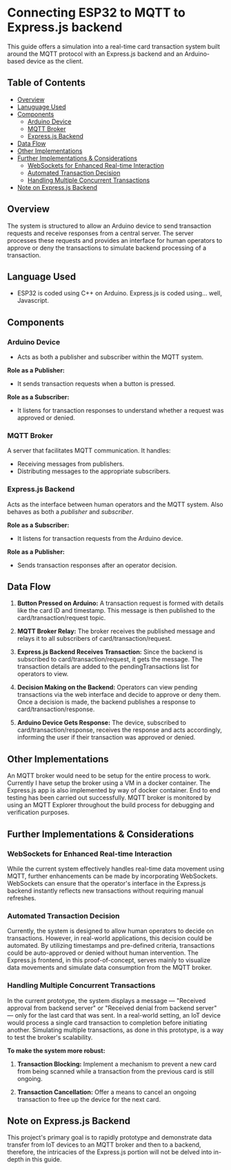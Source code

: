 # Connecting ESP32 to MQTT to Express.js backend

This guide offers a simulation into a real-time card transaction system built around the MQTT protocol with an Express.js backend and an Arduino-based device as the client.

## Table of Contents

- [Overview](#overview)
- [Lanuguage Used](#language-used)
- [Components](#components)
  - [Arduino Device](#arduino-device)
  - [MQTT Broker](#mqtt-broker)
  - [Express.js Backend](#expressjs-backend)
- [Data Flow](#data-flow)
- [Other Implementations](#other-implementations)
- [Further Implementations & Considerations](#further-implementations--considerations)
  - [WebSockets for Enhanced Real-time Interaction](#websockets-for-enhanced-real-time-interaction)
  - [Automated Transaction Decision](#automated-transaction-decision)
  - [Handling Multiple Concurrent Transactions](#handling-multiple-concurrent-transactions)
- [Note on Express.js Backend](#note-on-expressjs-backend)


## Overview

The system is structured to allow an Arduino device to send transaction requests and receive responses from a central server. The server processes these requests and provides an interface for human operators to approve or deny the transactions to simulate backend processing of a transaction.

## Language Used

- ESP32 is coded using C++ on Arduino. Express.js is coded using... well, Javascript.

## Components

### Arduino Device

- Acts as both a publisher and subscriber within the MQTT system.

**Role as a Publisher:**

- It sends transaction requests when a button is pressed.

**Role as a Subscriber:**

- It listens for transaction responses to understand whether a request was approved or denied.

### MQTT Broker

A server that facilitates MQTT communication. It handles:

- Receiving messages from publishers.
- Distributing messages to the appropriate subscribers.

### Express.js Backend

Acts as the interface between human operators and the MQTT system. Also behaves as both a *publisher* and *subscriber*.

**Role as a Subscriber:**

- It listens for transaction requests from the Arduino device.

**Role as a Publisher:**

- Sends transaction responses after an operator decision.

## Data Flow

1. **Button Pressed on Arduino:** A transaction request is formed with details like the card ID and timestamp. This message is then published to the card/transaction/request topic.

1. **MQTT Broker Relay:** The broker receives the published message and relays it to all subscribers of card/transaction/request.

1. **Express.js Backend Receives Transaction:** Since the backend is subscribed to card/transaction/request, it gets the message. The transaction details are added to the pendingTransactions list for operators to view.

1. **Decision Making on the Backend:** Operators can view pending transactions via the web interface and decide to approve or deny them. Once a decision is made, the backend publishes a response to card/transaction/response.

1. **Arduino Device Gets Response:** The device, subscribed to card/transaction/response, receives the response and acts accordingly, informing the user if their transaction was approved or denied.

## Other Implementations

An MQTT broker would need to be setup for the entire process to work. Currently I have setup the broker using a VM in a docker container. The Express.js app is also implemented by way of docker container. End to end testing has been carried out successfully. MQTT broker is monitored by using an MQTT Explorer throughout the build process for debugging and verification purposes.

## Further Implementations & Considerations

### WebSockets for Enhanced Real-time Interaction

While the current system effectively handles real-time data movement using MQTT, further enhancements can be made by incorporating WebSockets. WebSockets can ensure that the operator's interface in the Express.js backend instantly reflects new transactions without requiring manual refreshes.

### Automated Transaction Decision

Currently, the system is designed to allow human operators to decide on transactions. However, in real-world applications, this decision could be automated. By utilizing timestamps and pre-defined criteria, transactions could be auto-approved or denied without human intervention. The Express.js frontend, in this proof-of-concept, serves mainly to visualize data movements and simulate data consumption from the MQTT broker.

### Handling Multiple Concurrent Transactions

In the current prototype, the system displays a message — "Received approval from backend server" or "Received denial from backend server" — only for the last card that was sent. In a real-world setting, an IoT device would process a single card transaction to completion before initiating another. Simulating multiple transactions, as done in this prototype, is a way to test the broker's scalability.

**To make the system more robust:**

1. **Transaction Blocking:** Implement a mechanism to prevent a new card from being scanned while a transaction from the previous card is still ongoing.

1. **Transaction Cancellation:** Offer a means to cancel an ongoing transaction to free up the device for the next card.

## Note on Express.js Backend

This project's primary goal is to rapidly prototype and demonstrate data transfer from IoT devices to an MQTT broker and then to a backend, therefore, the intricacies of the Express.js portion will not be delved into in-depth in this guide.










